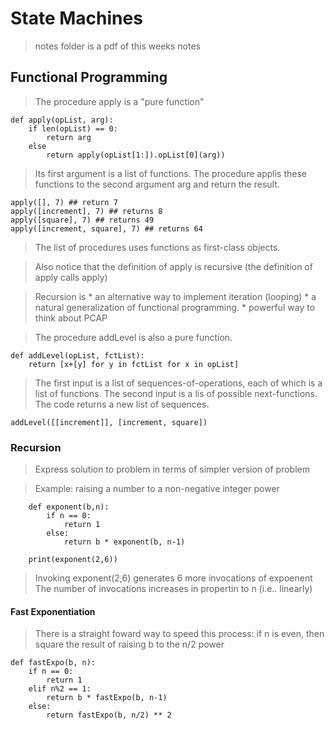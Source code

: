 # State Machines

> notes folder is a pdf of this weeks notes

## Functional Programming
> The procedure apply is a "pure function"
    
    def apply(opList, arg):
        if len(opList) == 0:
            return arg
        else
            return apply(opList[1:]).opList[0](arg))
            
> Its first argument is a list of functions. The procedure applis these functions to the second argument arg and return the result.

    apply([], 7) ## return 7
    apply([increment], 7) ## returns 8
    apply([square], 7) ## returns 49
    apply([increment, square], 7) ## returns 64
    
> The list of procedures uses functions as first-class objects.

> Also notice that the definition of apply is recursive (the definition of apply calls apply)

> Recursion is 
    * an alternative way to implement iteration (looping)
    * a natural generalization of functional programming.
    * powerful way to think about PCAP

> The procedure addLevel is also a pure function.

    def addLevel(opList, fctList):
        return [x+[y] for y in fctList for x in opList]
        
> The first input is a list of sequences-of-operations, each of which is a list of functions.
> The second input is a lis of possible next-functions.
> The code returns a new list of sequences.

    addLevel([[increment]], [increment, square])
    
### Recursion
> Express solution to problem in terms of simpler version of problem

> Example: raising a number to a non-negative integer power
    
        def exponent(b,n):
            if n == 0:
                return 1
            else:
                return b * exponent(b, n-1)
                
        print(exponent(2,6))
        
> Invoking exponent(2,6) generates 6 more invocations of expoenent
> The number of invocations increases in propertin to n (i.e.. linearly)

#### Fast Exponentiation
> There is a straight foward way to speed this process:
    if n is even, then square the result of raising b to the n/2 power
    
    def fastExpo(b, n):
        if n == 0:
            return 1
        elif n%2 == 1:
            return b * fastExpo(b, n-1)
        else:
            return fastExpo(b, n/2) ** 2

    
    
    
    
    
    
    
    
    
    
    
    
    
    
    